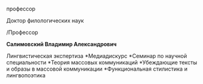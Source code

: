 профессор

Доктор филологических наук

/Профессор

**Салимовский Владимир Александрович**

Лингвистическая экспертиза
	*Медиадискурс
	*Семинар по научной специальности
	*Теория массовых коммуникаций
	*Убеждающие тексты и образы в массовой коммуникации
	*Функциональная стилистика и лингвопоэтика